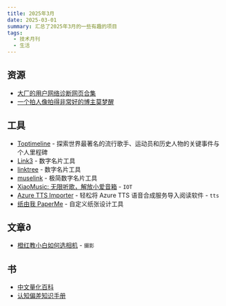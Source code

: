 ```yaml
---
title: 2025年3月
date: 2025-03-01
summary: 汇总了2025年3月的一些有趣的项目
tags:
  - 技术月刊
  - 生活
---
```

## 资源
- [大厂的用户网络诊断网页合集](https://www.yan-me.top/DNHikNoRX57fl/)
- [一个拍人像拍得非常好的博主莫梦醒](https://www.bilibili.com/video/BV1rRKce2EFQ/)

## 工具
- [Toptimeline](https://toptimeline.net/zh) - 探索世界最著名的流行歌手、运动员和历史人物的关键事件与个人里程碑
- [Link3](https://www.link3.cc/) - 数字名片工具
- [linktree](https://linktree.cn/) - 数字名片工具
- [muselink](https://muselink.cc/) - 极简数字名片工具
- [XiaoMusic: 无限听歌，解放小爱音箱](https://github.com/hanxi/xiaomusic) - `IOT`
- [Azure TTS Importer](https://github.com/yy4382/tts-importer) - 轻松将 Azure TTS 语音合成服务导入阅读软件 - `tts`
- [纸由我 PaperMe](https://paperme.toolooz.com/) - 自定义纸张设计工具

## 文章∂
- [橙红教小白如何选相机]([https://www.youtube.com/watch?v=3QvisCATm6I](https://www.youtube.com/watch?v=3QvisCATm6I)) - `摄影`

## 书
- [中文量化百科](https://quant-wiki.com/basic/)
- [认知偏差知识手册](https://imzl.com/cognitive-bias)